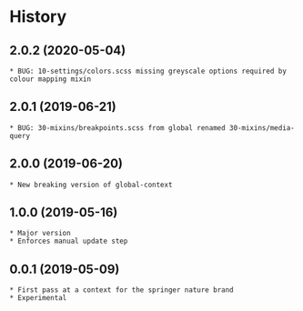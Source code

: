 # History

## 2.0.2 (2020-05-04)
	* BUG: 10-settings/colors.scss missing greyscale options required by colour mapping mixin

## 2.0.1 (2019-06-21)
	* BUG: 30-mixins/breakpoints.scss from global renamed 30-mixins/media-query

## 2.0.0 (2019-06-20)
	* New breaking version of global-context

## 1.0.0 (2019-05-16)
	* Major version
	* Enforces manual update step

## 0.0.1 (2019-05-09)
	* First pass at a context for the springer nature brand
	* Experimental
